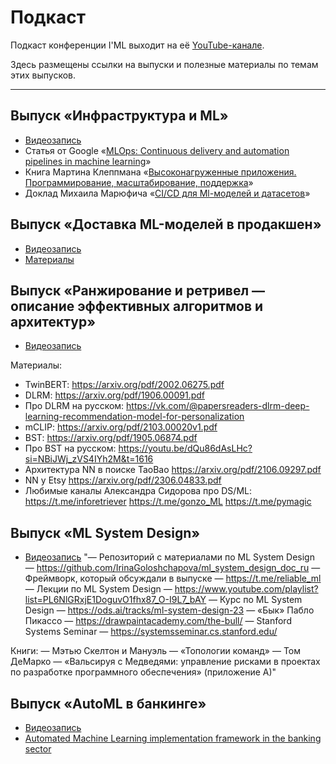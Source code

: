# Подкаст

Подкаст конференции I'ML выходит на её [YouTube-канале](https://www.youtube.com/@iml_conf/).

Здесь размещены ссылки на выпуски и полезные материалы по темам этих выпусков.


***

## Выпуск «Инфраструктура и ML»

- [Видеозапись](https://youtu.be/dwttHuM47rE)
- Статья от Google «[MLOps: Continuous delivery and automation pipelines in machine learning](https://cutt.ly/0wKw50Xl )»
- Книга Мартина Клеппмана «[Высоконагруженные приложения. Программирование, масштабирование, поддержка](https://cutt.ly/GwKw6shl)»
- Доклад Михаила Марюфича «[CI/CD для Ml-моделей и датасетов](https://cutt.ly/swKw6EP8)» 

## Выпуск «Доставка ML-моделей в продакшен»

- [Видеозапись](https://youtu.be/dwttHuM47rE)
- [Материалы](https://aa-tolmachev.notion.site/ML-c518107dce254ddbbd11df9fddba5ef0)

## Выпуск «Ранжирование и ретривел — описание эффективных алгоритмов и архитектур»

- [Видеозапись](https://youtu.be/ncN4wZNwz94)

Материалы: 
- TwinBERT: https://arxiv.org/pdf/2002.06275.pdf 
- DLRM: https://arxiv.org/pdf/1906.00091.pdf 
- Про DLRM на русском: https://vk.com/@papersreaders-dlrm-deep-learning-recommendation-model-for-personalization 
- mCLIP: https://arxiv.org/pdf/2103.00020v1.pdf 
- BST: https://arxiv.org/pdf/1905.06874.pdf 
- Про BST на русском: https://youtu.be/dQu86dAsLHc?si=NBiJWj_zVS4IYh2M&t=1616 
- Архитектура NN в поиске TaoBao https://arxiv.org/pdf/2106.09297.pdf 
- NN у Etsy https://arxiv.org/pdf/2306.04833.pdf
- Любимые каналы Александра Сидорова про DS/ML: 
https://t.me/inforetriever 
https://t.me/gonzo_ML 
https://t.me/pymagic


## Выпуск «ML System Design»

- [Видеозапись](https://youtu.be/fea2IraVmw8)
"— Репозиторий с материалами по ML System Design 
— https://github.com/IrinaGoloshchapova/ml_system_design_doc_ru 
— Фреймворк, который обсуждали в выпуске 
— https://t.me/reliable_ml 
— Лекции по ML System Design 
— https://www.youtube.com/playlist?list=PL6NlGRxjE1DoguvO1fhx87_O-I9L7_bAY 
— Курс по ML System Design 
— https://ods.ai/tracks/ml-system-design-23 
— «Бык» Пабло Пикассо 
— https://drawpaintacademy.com/the-bull/ 
— Stanford Systems Seminar 
— https://systemsseminar.cs.stanford.edu/ 

Книги: 
— Мэтью Скелтон и Мануэль 
— «Топологии команд» 
— Том ДеМарко 
— «Вальсируя с Медведями: управление рисками в проектах по разработке программного обеспечения» (приложение А)"


## Выпуск «AutoML в банкинге»
- [Видеозапись](https://youtu.be/-k2un-pP07o)
- [Automated Machine Learning implementation
framework in the banking sector](https://run.unl.pt/bitstream/10362/134199/1/TCDMAA0122.pdf)